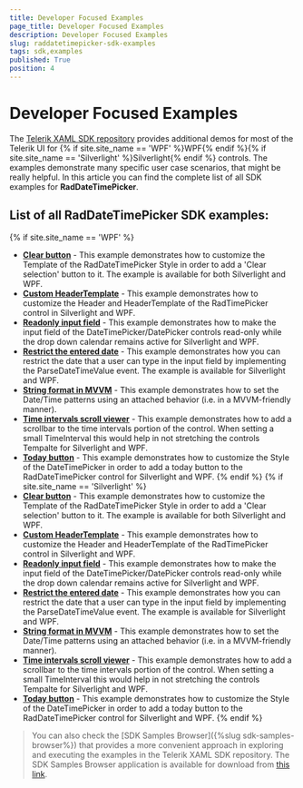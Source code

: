 ```yaml
---
title: Developer Focused Examples
page_title: Developer Focused Examples
description: Developer Focused Examples
slug: raddatetimepicker-sdk-examples
tags: sdk,examples
published: True
position: 4
---
```


# Developer Focused Examples

The [Telerik XAML SDK repository](https://github.com/telerik/xaml-sdk/tree/master/) provides additional demos for most of the Telerik UI for {% if site.site_name == 'WPF' %}WPF{% endif %}{% if site.site_name == 'Silverlight' %}Silverlight{% endif %} controls. The examples demonstrate many specific user case scenarios, that might be really helpful. In this article you can find the complete list of all SDK examples for __RadDateTimePicker__.

## List of all RadDateTimePicker SDK examples:

{% if site.site_name == 'WPF' %}

* __[Clear button](https://github.com/telerik/xaml-sdk/tree/master/DateTimePicker/ClearButton)__ - This example demonstrates how to customize the Template of the RadDateTimePicker Style in order to add a 'Clear selection' button to it.
The example is available for both Silverlight and WPF.
* __[Custom HeaderTemplate](https://github.com/telerik/xaml-sdk/tree/master/DateTimePicker/CustomHeaderTemplate)__ - 
This example demonstrates how to customize the Header and HeaderTemplate of the RadTimePicker control in Silverlight and WPF.
* __[Readonly input field](https://github.com/telerik/xaml-sdk/tree/master/DateTimePicker/ReadonlyInputField)__ - This example demonstrates how to make the input field of the DateTimePicker/DatePicker controls read-only while the drop down calendar  remains active for Silverlight and WPF.
* __[Restrict the entered date](https://github.com/telerik/xaml-sdk/tree/master/DateTimePicker/RestrictTheEnteredDate)__ - This example demonstrates how you can restrict the date that a user can type in the input field by implementing the ParseDateTimeValue event.
The example is available for Silverlight and WPF.
* __[String format in MVVM](https://github.com/telerik/xaml-sdk/tree/master/DateTimePicker/StringFormatMVVM)__ - 
This example demonstrates how to set the Date/Time patterns using an attached behavior (i.e. in a MVVM-friendly manner).
* __[Time intervals scroll viewer](https://github.com/telerik/xaml-sdk/tree/master/DateTimePicker/TimeIntervalsScrollViewer)__ - This example demonstrates how to add a scrollbar to the time intervals portion of the control. When setting a small TimeInterval this  would help in not stretching the controls Tempalte for Silverlight and WPF.
* __[Today button](https://github.com/telerik/xaml-sdk/tree/master/DateTimePicker/TodayButton)__ - This example demonstrates how to customize the Style of the DateTimePicker in order to add a today button to the RadDateTimePicker control for Silverlight and WPF.
{% endif %}
{% if site.site_name == 'Silverlight' %}
* __[Clear button](https://github.com/telerik/xaml-sdk/tree/master/DateTimePicker/ClearButton)__ - This example demonstrates how to customize the Template of the RadDateTimePicker Style in order to add a 'Clear selection' button to it.
The example is available for both Silverlight and WPF.
* __[Custom HeaderTemplate](https://github.com/telerik/xaml-sdk/tree/master/DateTimePicker/CustomHeaderTemplate)__ - 
This example demonstrates how to customize the Header and HeaderTemplate of the RadTimePicker control in Silverlight and WPF.
* __[Readonly input field](https://github.com/telerik/xaml-sdk/tree/master/DateTimePicker/ReadonlyInputField)__ - This example demonstrates how to make the input field of the DateTimePicker/DatePicker controls read-only while the drop down calendar  remains active for Silverlight and WPF.
* __[Restrict the entered date](https://github.com/telerik/xaml-sdk/tree/master/DateTimePicker/RestrictTheEnteredDate)__ - This example demonstrates how you can restrict the date that a user can type in the input field by implementing the ParseDateTimeValue event.
The example is available for Silverlight and WPF.
* __[String format in MVVM](https://github.com/telerik/xaml-sdk/tree/master/DateTimePicker/StringFormatMVVM)__ - 
This example demonstrates how to set the Date/Time patterns using an attached behavior (i.e. in a MVVM-friendly manner).
* __[Time intervals scroll viewer](https://github.com/telerik/xaml-sdk/tree/master/DateTimePicker/TimeIntervalsScrollViewer)__ - This example demonstrates how to add a scrollbar to the time intervals portion of the control. When setting a small TimeInterval this  would help in not stretching the controls Tempalte for Silverlight and WPF.
* __[Today button](https://github.com/telerik/xaml-sdk/tree/master/DateTimePicker/TodayButton)__ - This example demonstrates how to customize the Style of the DateTimePicker in order to add a today button to the RadDateTimePicker control for Silverlight and WPF.
{% endif %}

>You can also check the [SDK Samples Browser]({%slug sdk-samples-browser%}) that provides a more convenient approach in exploring and executing the examples in the Telerik XAML SDK repository. The SDK Samples Browser application is available for download from [this link](http://demos.telerik.com/xaml-sdkbrowser/).